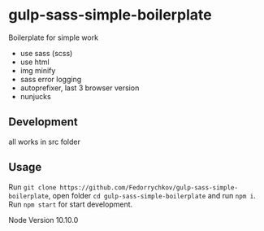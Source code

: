# gulp-sass-simple-boilerplate
Boilerplate for simple work

* use sass (scss)
* use html
* img minify
* sass error logging
* autoprefixer, last 3 browser version
* nunjucks

## Development
all works in src folder

## Usage
Run `git clone https://github.com/Fedorrychkov/gulp-sass-simple-boilerplate`, open folder `cd gulp-sass-simple-boilerplate` and run `npm i`.<br>
Run `npm start` for start development.

Node Version 10.10.0
